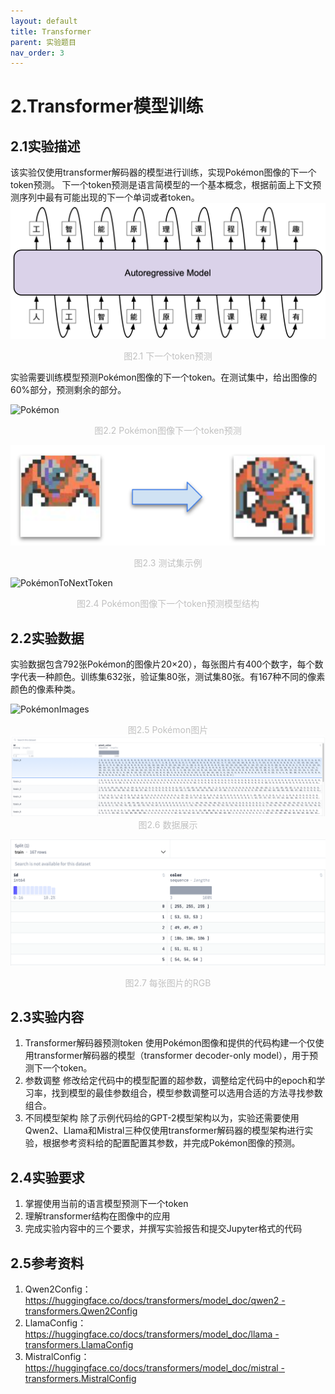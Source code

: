 ```yaml
---
layout: default
title: Transformer
parent: 实验题目
nav_order: 3
---
```

# 2.Transformer模型训练
## 2.1实验描述
  该实验仅使用transformer解码器的模型进行训练，实现Pokémon图像的下一个token预测。
  下一个token预测是语言简模型的一个基本概念，根据前面上下文预测序列中最有可能出现的下一个单词或者token。
![NextToken](images/NextToken.png)

<center style="font-size:14px;color:#C0C0C0;">图2.1 下一个token预测</center> 

实验需要训练模型预测Pokémon图像的下一个token。在测试集中，给出图像的60%部分，预测剩余的部分。

![Pokémon](images/Pokémon.png)

<center style="font-size:14px;color:#C0C0C0;">图2.2 Pokémon图像下一个token预测</center>

![TestExample](images/TestExample.png)

<center style="font-size:14px;color:#C0C0C0;">图2.3 测试集示例</center>

![PokémonToNextToken](images/PokémonToNextToken.png)

<center style="font-size:14px;color:#C0C0C0;">图2.4 Pokémon图像下一个token预测模型结构</center>

## 2.2实验数据

  实验数据包含792张Pokémon的图像片20×20），每张图片有400个数字，每个数字代表一种颜色。训练集632张，验证集80张，测试集80张。有167种不同的像素颜色的像素种类。

![PokémonImages](images/PokémonImages.png)

<center style="font-size:14px;color:#C0C0C0;">图2.5 Pokémon图片</center>

<img src="images/Data.png" alt="Data" style="zoom:150%;" />

<center style="font-size:14px;color:#C0C0C0;">图2.6 数据展示</center>

![RGB](images/RGB.png)

<center style="font-size:14px;color:#C0C0C0;">图2.7 每张图片的RGB</center>

## 2.3实验内容

1.	Transformer解码器预测token
使用Pokémon图像和提供的代码构建一个仅使用transformer解码器的模型（transformer decoder-only model），用于预测下一个token。
2.	参数调整
修改给定代码中的模型配置的超参数，调整给定代码中的epoch和学习率，找到模型的最佳参数组合，模型参数调整可以选用合适的方法寻找参数组合。
3.	不同模型架构
除了示例代码给的GPT-2模型架构以为，实验还需要使用Qwen2、Llama和Mistral三种仅使用transformer解码器的模型架构进行实验，根据参考资料给的配置配置其参数，并完成Pokémon图像的预测。

## 2.4实验要求
1.	掌握使用当前的语言模型预测下一个token
2.	理解transformer结构在图像中的应用
3.	完成实验内容中的三个要求，并撰写实验报告和提交Jupyter格式的代码

## 2.5参考资料
1.	Qwen2Config：[https://huggingface.co/docs/transformers/model_doc/qwen2 - transformers.Qwen2Config](https://huggingface.co/docs/transformers/model_doc/qwen2#transformers.Qwen2Config)
2.	LlamaConfig：[https://huggingface.co/docs/transformers/model_doc/llama - transformers.LlamaConfig](https://huggingface.co/docs/transformers/model_doc/llama#transformers.LlamaConfig)
3.	MistralConfig：[https://huggingface.co/docs/transformers/model_doc/mistral - transformers.MistralConfig](https://huggingface.co/docs/transformers/model_doc/llama#transformers.LlamaConfig)





  

  

